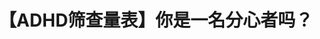 ---
title: 【ADHD筛查量表】你是一名分心者吗？
tags: [孤独, 孤独症, 孤独症谱系, ASD, Austim]
color: danger
description: 虽然ADHD因为注意力问题和冲动问题会遇到很多障碍和麻烦，但是ADHD人士同时也有独特的长处
external_url: http://mp.weixin.qq.com/s?__biz=MzIyMzgyMjY5NQ==&amp;mid=2247484259&amp;idx=1&amp;sn=c3aa8e8dbef9f5445212b1dfa2a31cd4&amp;chksm=e819156bdf6e9c7dbd5bfd5ef16e16ef2775485d5e72af4c54420fba827f02872d5dd4f7df18&amp;scene=27#wechat_redirect
---